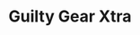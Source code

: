 --- 
title: "Guilty Gear Xtra"
publishdate: "2019-9-17T16:48:46+02:00"
src: "https://365manga.net/manga/guilty-gear-xtra"
image: "https://data.365manga.net/images/thumbnails/1835-guilty-gear-xtra.jpg"
description: "A war between Humans and Magi-tech organic weapons Called 'Gears.' Features seven characters from the game series. Scans and translation work can be found at http://rallamajoop.lisa-rye.com/guiltygear/"
---